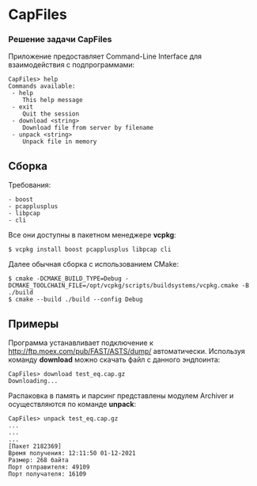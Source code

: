 # CapFiles

### Решение задачи CapFiles

Приложение предоставляет Command-Line Interface для взаимодействия с подпрограммами:
```
CapFiles> help
Commands available:
 - help
	This help message
 - exit
	Quit the session
 - download <string>
	Download file from server by filename
 - unpack <string>
	Unpack file in memory
```

## Сборка

Требования:
```
- boost
- pcapplusplus
- libpcap
- cli
```
Все они доступны в пакетном менеджере **vcpkg**:
```commandline
$ vcpkg install boost pcapplusplus libpcap cli
```

Далее обычная сборка с использованием CMake:
```commandline
$ cmake -DCMAKE_BUILD_TYPE=Debug -DCMAKE_TOOLCHAIN_FILE=/opt/vcpkg/scripts/buildsystems/vcpkg.cmake -B ./build
$ cmake --build ./build --config Debug 
```

## Примеры

Программа устанавливает подключение к http://ftp.moex.com/pub/FAST/ASTS/dump/ автоматически.
Используя команду **download** можно скачать файл с данного эндпоинта:
```
CapFiles> download test_eq.cap.gz
Downloading...
```
Распаковка в память и парсинг представлены модулем Archiver и осуществляются по команде **unpack**:
```
CapFiles> unpack test_eq.cap.gz
...
...
...
[Пакет 2182369]
Время получения: 12:11:50 01-12-2021
Размер: 268 байта
Порт отправителя: 49109
Порт получателя: 16109
```